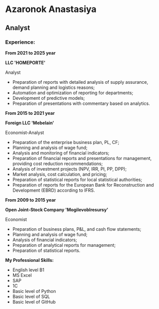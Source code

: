 # Azaronok Anastasiya

## Analyst

### Experience:

__From 2021 to 2025 year__

__LLC 'HOMEPORTE'__

Analyst

* Preparation of reports with detailed analysis of supply assurance, demand planning and logistics reasons;
* Automation and optimization of reporting for departments;
* Development of predictive models;
* Preparation of presentations with commentary based on analytics.

__From 2015 to 2021 year__

__Foreign LLC 'Mebelain'__

Economist-Analyst

* Preparation of the enterprise business plan, PL, CF;
* Planning and analysis of wage fund;
* Analysis and monitoring of financial indicators;
* Preparation of financial reports and presentations for management, providing cost reduction recommendations;
* Analysis of investment projects (NPV, IRR, PI, PP, DPP);
* Market analysis, cost calculation, and pricing;
* Preparation of statistical reports for local statistical authorities;
* Preparation of reports for the European Bank for Reconstruction and Development (EBRD) according to IFRS.

__From 2009 to 2015 year__

__Open Joint-Stock Company 'Mogilevoblresursy'__

Economist

* Preparation of business plans, P&L, and cash flow statements;
* Planning and analysis of wage fund;
* Analysis of financial indicators;
* Preparation of analytical reports for management;
* Preparation of statistical reports.


__My Professional Skills:__
* English level B1
* MS Excel
* SAP
* 1С
* Basic level of Python
* Basic level of SQL
* Basic level of GitHub








